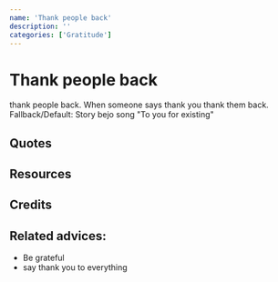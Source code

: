 ```yaml
---
name: 'Thank people back'
description: ''
categories: ['Gratitude']
---
```

# Thank people back

thank people back. When someone says thank you thank them back. Fallback/Default: Story bejo song "To you for existing"

## Quotes

## Resources

## Credits

## Related advices:

- Be grateful
- say thank you to everything
